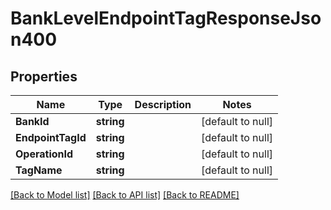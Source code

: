 # BankLevelEndpointTagResponseJson400

## Properties
Name | Type | Description | Notes
------------ | ------------- | ------------- | -------------
**BankId** | **string** |  | [default to null]
**EndpointTagId** | **string** |  | [default to null]
**OperationId** | **string** |  | [default to null]
**TagName** | **string** |  | [default to null]

[[Back to Model list]](../README.md#documentation-for-models) [[Back to API list]](../README.md#documentation-for-api-endpoints) [[Back to README]](../README.md)


